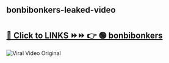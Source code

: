 
 ## bonbibonkers-leaked-video 

# <h2><a href="https://clipsfans.com/bonbibonkers&ref=git">🔗 Click to LINKS ⏩⏩ 👉 🟢 bonbibonkers </a></h2>

<a href="https://clipsfans.com/bonbibonkers&ref=git" rel="nofollow" data-target="animated-image.originalLink"><img src="https://i.ibb.co.com/xMMVF88/686577567.gif" alt="Viral Video Original" style="max-width: 100%; display: inline-block;" data-target="animated-image.originalImage"></a>
